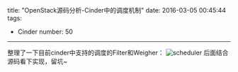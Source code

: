 title: "OpenStack源码分析-Cinder中的调度机制"
date: 2016-03-05 00:45:44
tags:
  - Cinder
number: 50
---

整理了一下目前cinder中支持的调度的Filter和Weigher：
![scheduler](https://cloud.githubusercontent.com/assets/1736354/15445332/29c1730c-1f2f-11e6-8706-4b38f5fc9e0d.png)
后面结合源码看下实现，留坑~
